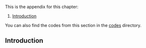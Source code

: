 # 

This is the appendix for this chapter:

1. [Introduction](#introduction)

You can also find the codes from this section in the [codes](./codes) directory.  


## Introduction  
